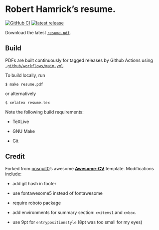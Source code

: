 # Robert Hamrick’s resume.

[![GitHub CI](https://github.com/hamr/resume/actions/workflows/main.yml/badge.svg)](https://github.com/hamr/resume/actions/workflows/main.yml)
[![latest release](https://img.shields.io/github/v/release/hamr/resume.svg?style=flat)](https://github.com/hamr/resume/releases/latest)


Download the latest [`resume.pdf`](https://github.com/hamr/resume/releases/latest/download/resume.pdf).


## Build

PDFs are built continuously for tagged releases by Github Actions using [`.github/workflows/main.yml`](.github/workflows/main.yml).


To build locally, run

```
$ make resume.pdf
```

or alternatively

```
$ xelatex resume.tex
```

Note the following build requirements:

* TeXLive

* GNU Make

* Git


## Credit

Forked from [posquit0](https://github.com/posquit0)’s awesome [**Awesome-CV**](https://github.com/posquit0/Awesome-CV) template.
Modifications include:

* add git hash in footer

* use fontawesome5 instead of fontawesome

* require roboto package

* add environments for summary section: `cvitems1` and `cvbox`.

* use 9pt for `entrypositionstyle` (8pt was too small for my eyes)

